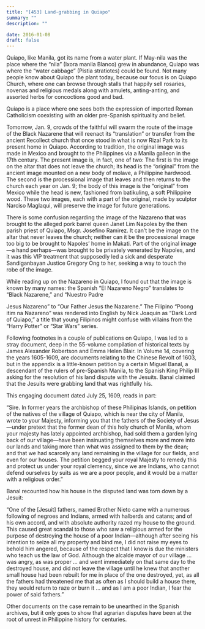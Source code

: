 ```yaml
---
title: "[453] Land-grabbing in Quiapo"
summary: ""
description: ""

date: 2016-01-08
draft: false
---
```


Quiapo, like Manila, got its name from a water plant. If May-nila was the place where the “nila” (Ixora manila Blanco) grew in abundance, Quiapo was where the “water cabbage” (Pistia stratiotes) could be found. Not many people know about Quiapo the plant today, because our focus is on Quiapo Church, where one can browse through stalls that happily sell rosaries, novenas and religious medals along with amulets, anting-anting, and assorted herbs for concoctions good and bad.

Quiapo is a place where one sees both the expression of imported Roman Catholicism coexisting with an older pre-Spanish spirituality and belief.

Tomorrow, Jan. 9, crowds of the faithful will swarm the route of the image of the Black Nazarene that will reenact its “translation” or transfer from the ancient Recollect church that once stood in what is now Rizal Park to its present home in Quiapo. According to tradition, the original image was made in Mexico and brought to the Philippines via a Manila galleon in the 17th century. The present image is, in fact, one of two: The first is the image on the altar that does not leave the church; its head is the “original” from the ancient image mounted on a new body of molave, a Philippine hardwood. The second is the processional image that leaves and then returns to the church each year on Jan. 9; the body of this image is the “original” from Mexico while the head is new, fashioned from  batikuling, a soft Philippine wood. These two images, each with a part of the original, made by sculptor Narciso Maglaqui, will preserve the image for future generations.

There is some confusion regarding the image of the Nazareno that was brought to the alleged pork barrel queen Janet Lim Napoles by the then parish priest of Quiapo, Msgr. Josefino Ramirez. It can’t be the image on the altar that never leaves the church; neither can it be the processional image too big to be brought to Napoles’ home in Makati. Part of the original image—a hand perhaps—was brought to be privately venerated by Napoles, and it was this VIP treatment that supposedly led a sick and desperate Sandiganbayan Justice Gregory Ong to her, seeking a way to touch the robe of the image.

While reading up on the Nazareno in Quiapo, I found out that the image is known by many names: the Spanish “El Nazareno Negro” translates to “Black Nazarene,” and “Nuestro Padre

Jesus Nazareno” to “Our Father Jesus the Nazarene.” The Filipino “Poong itim na Nazareno” was rendered into English by Nick Joaquin as “Dark Lord of Quiapo,” a title that young Filipinos might confuse with villains from the “Harry Potter” or “Star Wars” series.

Following footnotes in a couple of publications on Quiapo, I was led to a stray document, deep in the 55-volume compilation of historical texts by James Alexander Robertson and Emma Helen Blair. In Volume 14, covering the years 1605-1609, are documents relating to the Chinese Revolt of 1603, but in the appendix is a little-known petition by a certain Miguel Banal, a descendant of the rulers of pre-Spanish Manila, to the Spanish King Philip III asking for the resolution of his land dispute with the Jesuits. Banal claimed that the Jesuits were grabbing land that was rightfully his.

This engaging document dated July 25, 1609, reads in part:

“Sire. In former years the archbishop of these Philipinas Islands, on petition of the natives of the village of Quiapo, which is near the city of Manila, wrote to your Majesty, informing you that the fathers of the Society of Jesus—under pretext that the former dean of this holy church of Manila, whom your majesty has lately appointed archbishop, had sold them a garden lying back of our village—have been insinuating themselves more and more into our lands and taking more than what was assigned to them by the dean; and that we had scarcely any land remaining in the village for our fields, and even for our houses. The petition begged your royal Majesty to remedy this and protect us under your royal clemency, since we are Indians, who cannot defend ourselves by suits as we are a poor people, and it would be a matter with a religious order.”

Banal recounted how his house in the disputed land was torn down by a Jesuit:

“One of the [Jesuit] fathers, named Brother Nieto came with a numerous following of negroes and Indians, armed with halberds and catans; and of his own accord, and with absolute authority razed my house to the ground. This caused great scandal to those who saw a religious armed for the purpose of destroying the house of a poor Indian—although after seeing his intention to seize all my property and bind me, I did not raise my eyes to behold him angered, because of the respect that I know is due the ministers who teach us the law of God. Although the alcalde mayor of our village … was angry, as was proper … and went immediately on that same day to the destroyed house, and did not leave the village until he knew that another small house had been rebuilt for me in place of the one destroyed, yet, as all the fathers had threatened me that as often as I should build a house there, they would return to raze or burn it … and as I am a poor Indian, I fear the power of said fathers.”

Other documents on the case remain to be unearthed in the Spanish archives, but it only goes to show that agrarian disputes have been at the root of unrest in Philippine history for centuries.
